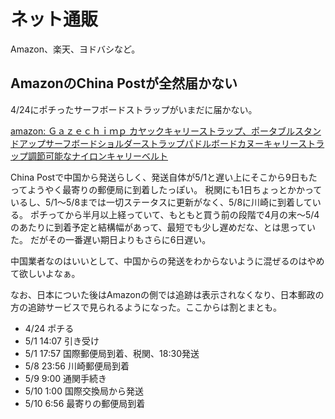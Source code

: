 # ネット通販

Amazon、楽天、ヨドバシなど。

## AmazonのChina Postが全然届かない

4/24にポチったサーフボードストラップがいまだに届かない。

[amazon: Ｇａｚｅｃｈｉｍｐ カヤックキャリーストラップ、ポータブルスタンドアップサーフボードショルダーストラップパドルボードカヌーキャリーストラップ調節可能なナイロンキャリーベルト](https://amzn.to/44IEzth)

China Postで中国から発送らしく、発送自体が5/1と遅い上にそこから9日もたってようやく最寄りの郵便局に到着したっぽい。
税関にも1日ちょっとかかっているし、5/1〜5/8までは一切ステータスに更新がなく、5/8に川崎に到着している。
ポチってから半月以上経っていて、もともと買う前の段階で4月の末〜5/4のあたりに到着予定と結構幅があって、最短でも少し遅めだな、とは思っていた。
だがその一番遅い期日よりもさらに6日遅い。

中国業者なのはいいとして、中国からの発送をわからないように混ぜるのはやめて欲しいよなぁ。

なお、日本についた後はAmazonの側では追跡は表示されなくなり、日本郵政の方の追跡サービスで見られるようになった。ここからは割とまとも。

- 4/24 ポチる
- 5/1 14:07 引き受け
- 5/1 17:57 国際郵便局到着、税関、18:30発送
- 5/8 23:56 川崎郵便局到着
- 5/9 9:00 通関手続き
- 5/10 1:00 国際交換局から発送
- 5/10 6:56 最寄りの郵便局到着
